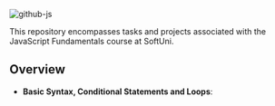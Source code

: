 
![github-js](https://github.com/MstMustafa/JS-Fundamentals/assets/141492875/843fbd6c-364d-4324-baae-94d57b03a1c8)

This repository encompasses tasks and projects associated with the JavaScript Fundamentals course at SoftUni.

## Overview
- **Basic Syntax, Conditional Statements and Loops**: 
